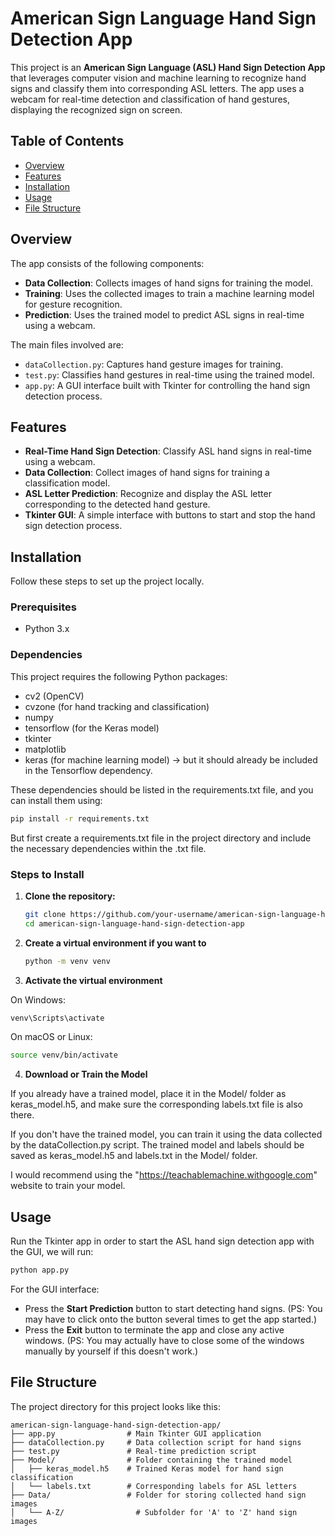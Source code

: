 # American Sign Language Hand Sign Detection App

This project is an **American Sign Language (ASL) Hand Sign Detection App** that leverages computer vision and machine learning to recognize hand signs and classify them into corresponding ASL letters. The app uses a webcam for real-time detection and classification of hand gestures, displaying the recognized sign on screen.

## Table of Contents
- [Overview](#overview)
- [Features](#features)
- [Installation](#installation)
- [Usage](#usage)
- [File Structure](#file-structure)

## Overview
The app consists of the following components:
- **Data Collection**: Collects images of hand signs for training the model.
- **Training**: Uses the collected images to train a machine learning model for gesture recognition.
- **Prediction**: Uses the trained model to predict ASL signs in real-time using a webcam.

The main files involved are:
- `dataCollection.py`: Captures hand gesture images for training.
- `test.py`: Classifies hand gestures in real-time using the trained model.
- `app.py`: A GUI interface built with Tkinter for controlling the hand sign detection process.

## Features
- **Real-Time Hand Sign Detection**: Classify ASL hand signs in real-time using a webcam.
- **Data Collection**: Collect images of hand signs for training a classification model.
- **ASL Letter Prediction**: Recognize and display the ASL letter corresponding to the detected hand gesture.
- **Tkinter GUI**: A simple interface with buttons to start and stop the hand sign detection process.

## Installation

Follow these steps to set up the project locally.

### Prerequisites

- Python 3.x

### Dependencies

This project requires the following Python packages:

- cv2 (OpenCV)
- cvzone (for hand tracking and classification)
- numpy
- tensorflow (for the Keras model)
- tkinter
- matplotlib
- keras (for machine learning model) -> but it should already be included in the Tensorflow dependency.

These dependencies should be listed in the requirements.txt file, and you can install them using:

  ```bash
  pip install -r requirements.txt
  ```

But first create a requirements.txt file in the project directory and include the necessary dependencies within the .txt file.


### Steps to Install
1. **Clone the repository:**

   ```bash
   git clone https://github.com/your-username/american-sign-language-hand-sign-detection-app.git
   cd american-sign-language-hand-sign-detection-app

2. **Create a virtual environment if you want to**
   
   ```bash
   python -m venv venv
   ```

3. **Activate the virtual environment**

  On Windows:
   ```bash
   venv\Scripts\activate
   ```

  On macOS or Linux:
   ```bash
   source venv/bin/activate
   ```
4. **Download or Train the Model**

If you already have a trained model, place it in the Model/ folder as keras_model.h5, and make sure the corresponding labels.txt file is also there.

If you don't have the trained model, you can train it using the data collected by the dataCollection.py script. The trained model and labels should be saved as keras_model.h5 and labels.txt in the Model/ folder.

I would recommend using the "https://teachablemachine.withgoogle.com" website to train your model.

## Usage 
Run the Tkinter app in order to start the ASL hand sign detection app with the GUI, we will run:

```bash
python app.py
```

For the GUI interface:
- Press the **Start Prediction** button to start detecting hand signs. (PS: You may have to click onto the button several times to get the app started.)
- Press the **Exit** button to terminate the app and close any active windows. (PS: You may actually have to close some of the windows manually by yourself if this doesn't work.)


## File Structure 

The project directory for this project looks like this:

```
american-sign-language-hand-sign-detection-app/
├── app.py                # Main Tkinter GUI application
├── dataCollection.py     # Data collection script for hand signs
├── test.py               # Real-time prediction script
├── Model/                # Folder containing the trained model
│   ├── keras_model.h5    # Trained Keras model for hand sign classification
│   └── labels.txt        # Corresponding labels for ASL letters
├── Data/                 # Folder for storing collected hand sign images
│   └── A-Z/                # Subfolder for 'A' to 'Z' hand sign images
```





